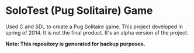 # SoloTest (Pug Solitaire) Game

Used C and SDL to create a Pug Solitaire game. This project developed in spring of 2014. It is not the final product.
It's an alpha version of the project.

**Note: This repository is generated for backup purposes.**